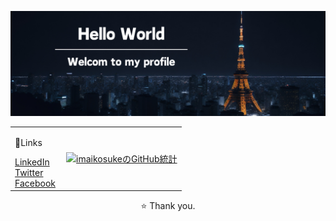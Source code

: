 <!-- ヘッダー画像 -->
<p align="center">
  <img src="./githubProfile.png" alt="Hello World. Welcome to my profile.">
</p>

<!-- メイン -->
<table>
  <tr>
    <!-- ソーシャルメディアのリンク -->
    <td width="30%" align="left">
      <p>🚀Links</p>
      <a href="https://www.linkedin.com/in/imaikosuke/">LinkedIn</a><br>
      <a href="https://twitter.com/imai_code">Twitter</a><br>
      <a href="https://www.facebook.com/profile.php?id=61553206050572">Facebook</a>
    </td>
    <!-- GitHubの統計 -->
    <td width="70%"align="right">
      <a href="https://github.com/imaikosuke">
        <img src="https://github-readme-stats.vercel.app/api?username=imaikosuke&show_icons=true&theme=vue" alt="imaikosukeのGitHub統計">
      </a>
    </td>
  </tr>
</table>

<!-- フッター -->
<p align="center">⭐️ Thank you.</p>
